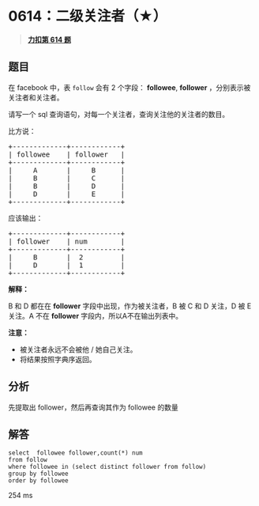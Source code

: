 # 0614：二级关注者（★）


> <u>**[力扣第 614 题](https://leetcode.cn/problems/second-degree-follower/)**</u>

## 题目

<p>在 facebook 中，表 <code>follow</code> 会有 2 个字段： <strong>followee</strong>, <strong>follower</strong> ，分别表示被关注者和关注者。</p>

<p>请写一个 sql 查询语句，对每一个关注者，查询关注他的关注者的数目。</p>

<p>比方说：</p>

<pre>+-------------+------------+
| followee    | follower   |
+-------------+------------+
|     A       |     B      |
|     B       |     C      |
|     B       |     D      |
|     D       |     E      |
+-------------+------------+
</pre>

<p>应该输出：</p>

<pre>+-------------+------------+
| follower    | num        |
+-------------+------------+
|     B       |  2         |
|     D       |  1         |
+-------------+------------+
</pre>

<p><strong>解释：</strong></p>

<p>B 和 D 都在在 <strong>follower</strong> 字段中出现，作为被关注者，B 被 C 和 D 关注，D 被 E 关注。A 不在 <strong>follower</strong> 字段内，所以A不在输出列表中。</p>



<p><strong>注意：</strong></p>

<ul>
<li>被关注者永远不会被他 / 她自己关注。</li>
<li>将结果按照字典序返回。</li>
</ul>




## 分析

先提取出 follower，然后再查询其作为 followee 的数量

## 解答

```mysql
select  followee follower,count(*) num
from follow
where followee in (select distinct follower from follow)
group by followee 
order by followee
```
254 ms
